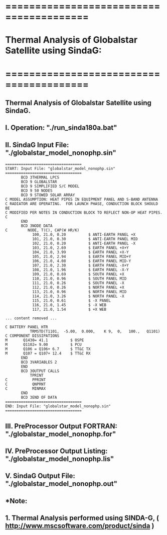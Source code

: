 
# ========================================
# Thermal Analysis of Globalstar Satellite using SindaG:
# ========================================

## Thermal Analysis of Globalstar Satellite using SindaG.

##
## I. Operation: "./run_sinda180a.bat"


##
## II. SindaG Input File: "./globalstar_model_nonophp.sin"

    ==================================
    START: Input File: "globalstar_model_nonophp.sin"
    ==================================
           BCD 3THERMAL LPCS
           BCD 9 GLOBALSTAR
           BCD 9 SIMPLIFIED S/C MODEL 
           BCD 9 50 NODES
           BCD 9 STOWED SOLAR ARRAY
    C MODEL ASSUMPTION: HEAT PIPES IN EQUIPMENT PANEL AND S-BAND ANTENNA 
    C RADIATOR ARE OPERATING.  FOR LAUNCH PHASE, CONDUCTION BLOCK SHOULD BE 
    C MODIFIED PER NOTES IN CONDUCTION BLOCK TO REFLECT NON-OP HEAT PIPES. 
    C
           END
           BCD 3NODE DATA
    C         NODE, T(C), CAP(W HR/K)
                100, 21.0, 0.20          $ ANTI-EARTH PANEL +X
                101, 21.0, 0.30          $ ANTI-EARTH PANEL MID
                102, 21.0, 0.20          $ ANTI-EARTH PANEL -X
                103, 21.0, 2.69          $ EARTH PANEL +X+Y
                104, 21.0, 3.99          $ EARTH PANEL +X-Y
                105, 21.0, 2.94          $ EARTH PANEL MID+Y
                106, 21.0, 4.08          $ EARTH PANEL MID-Y
                107, 21.0, 2.30          $ EARTH PANEL -X+Y
                108, 21.0, 1.96          $ EARTH PANEL -X-Y
                109, 21.0, 0.69          $ SOUTH PANEL +X
                110, 21.0, 0.96          $ SOUTH PANEL MID
                111, 21.0, 0.26          $ SOUTH PANEL -X
                112, 21.0, 0.26          $ NORTH PANEL +X
                113, 21.0, 0.96          $ NORTH PANEL MID
                114, 21.0, 3.26          $ NORTH PANEL -X
                115, 21.0, 0.61          $ -X PANEL
                116, 21.0, 1.45          $ -X WEB
                117, 21.0, 1.54          $ +X WEB

    ... content removed ...

    C BATTERY PANEL HTR
               TRMSTD(T1101,  -5.00,  0.000,    K 9,  0,   100.,   Q1101)
    C COMPONENT DISSIPATIONS 
    M       Q1430= 41.1          $ OSPE 
    M       Q1102= 9.00          $ PCU 
    M       Q106 = Q106+ 6.7     $ TT&C TX 
    M       Q107 = Q107+ 12.4    $ TT&C RX
           END  
           BCD 3VARIABLES 2  
           END  
           BCD 3OUTPUT CALLS  
               TPRINT  
    C           PPRINT  
    C           QNPRNT  
    C           MINMAX  
           END  
           BCD 3END OF DATA
    ==================================
    END: Input File: "globalstar_model_nonophp.sin"
    ==================================

##
## III. PreProcessor Output FORTRAN: "./globalstar_model_nonophp.for"
##
## IV. PreProcessor Output Listing: "./globalstar_model_nonophp.lis"
##
## V. SindaG Output File: "./globalstar_model_nonophp.out"

## 
## *Note: 
## 1. Thermal Analysis performed using SINDA-G, ( http://www.mscsoftware.com/product/sinda )
